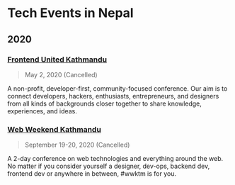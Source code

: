 # Tech Events in Nepal

## 2020

### [Frontend United Kathmandu](https://www.frontendunited.org)

> May 2, 2020 (Cancelled)

A non-profit, developer-first, community-focused conference. Our aim is to connect developers, hackers, enthusiasts, entrepreneurs, and designers from all kinds of backgrounds closer together to share knowledge, experiences, and ideas.

### [Web Weekend Kathmandu](https://2020.wwktm.co)

> September 19-20, 2020 (Cancelled)

A 2-day conference on web technologies and everything around the web. No matter if you consider yourself a designer, dev-ops, backend dev, frontend dev or anywhere in between, #wwktm is for you.
